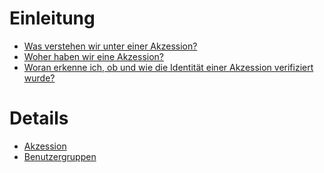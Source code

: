 <!-- TITLE: Labodacore -->
<!-- SUBTITLE: Verwaltung einer botanischen Sammlung und Integration wissenschaftlicher Daten  -->

# Einleitung
* [Was verstehen wir unter einer Akzession?](/nick-lab/akzession)
* [Woher haben wir eine Akzession?](/nick-lab/quellen)
* [Woran erkenne ich, ob und wie die Identität einer Akzession verifiziert wurde?](/nick-lab/identity-verification)
# Details
* [Akzession](/nick-lab/accession)
* [Benutzergruppen](/nick-lab/user-roles)
